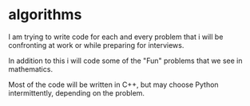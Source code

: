 # algorithms

I am trying to write code for each and every problem that i will be confronting at work or while preparing for interviews.

In addition to this i will code some of the "Fun" problems that we see in mathematics.

Most of the code will be written in C++, but may choose Python intermittently, depending on the problem.
